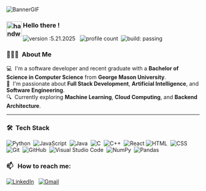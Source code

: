 ![BannerGIF](https://drive.google.com/file/d/1pUBYf9MfR_gL_lclavOyZcZdXmngpI-q/view?usp=sharing)


### <img alt="handwavegif" src="https://user-images.githubusercontent.com/39513876/112366216-8cfe7400-8cfe-11eb-8116-7d3dbae20e97.gif" width='40' align="left"/> Hello there !
![version :5.21.2025](https://img.shields.io/badge/version-05.20.2025-informational) &nbsp;
![profile count](https://komarev.com/ghpvc/?username=krishnaink&color=red)&nbsp;
![build: passing](https://img.shields.io/badge/build-passing-success)
### 👨🏻‍💻 &nbsp;About Me


💻 &nbsp;I'm a software developer and recent graduate with a **Bachelor of Science in Computer Science** from **George Mason University**.  
🎯 &nbsp;I'm passionate about **Full Stack Development**, **Artificial Intelligence**, and **Software Engineering**.  
🔍 &nbsp;Currently exploring **Machine Learning**, **Cloud Computing**, and **Backend Architecture**.  


---

### 🛠 &nbsp;Tech Stack

![Python](https://img.shields.io/badge/-Python-05122A?style=flat&logo=python)&nbsp;
![JavaScript](https://img.shields.io/badge/-JavaScript-05122A?style=flat&logo=javascript)&nbsp;
![Java](https://img.shields.io/badge/-Java-05122A?style=flat&logo=Java&logoColor=FFA518)&nbsp;
![C](https://img.shields.io/badge/-C-05122A?style=flat&logo=C&logoColor=A8B9CC)&nbsp;
![C++](https://img.shields.io/badge/-C++-05122A?style=flat&logo=C%2B%2B&logoColor=00599C)&nbsp;
![React](https://img.shields.io/badge/React-%2361DAFB?logo=react&color=05122A)
![HTML](https://img.shields.io/badge/-HTML-05122A?style=flat&logo=HTML5)&nbsp;
![CSS](https://img.shields.io/badge/-CSS-05122A?style=flat&logo=CSS3&logoColor=1572B6)&nbsp;
![Git](https://img.shields.io/badge/-Git-05122A?style=flat&logo=git)&nbsp;
![GitHub](https://img.shields.io/badge/-GitHub-05122A?style=flat&logo=github)&nbsp;
![Visual Studio Code](https://img.shields.io/badge/-Visual%20Studio%20Code-05122A?style=flat&logo=visual-studio-code&logoColor=007ACC)&nbsp;
![NumPy](https://img.shields.io/badge/numpy%20-%23013243.svg?&style=flat&logo=numpy&logoColor=white)&nbsp;
![Pandas](https://img.shields.io/badge/pandas%20-%23150458.svg?&style=flat&logo=pandas&logoColor=white)&nbsp;

### 📫 &nbsp; How to reach me:


<a href="https://www.linkedin.com/in/abhishek-singh-dhadwal/"><img alt="LinkedIn" src="https://img.shields.io/badge/linkedin%20-%230077B5.svg?&style=flat&logo=linkedin&logoColor=white"/></a> &nbsp;
<a href="mailto:asinghdhadwal@gmail.com"><img alt="Gmail" src="https://img.shields.io/badge/Gmail-D14836?style=flat&logo=gmail&logoColor=white" /></a> &nbsp;
